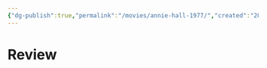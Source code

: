 ```yaml
---
{"dg-publish":true,"permalink":"/movies/annie-hall-1977/","created":"2024-06-18","updated":"2024-06-18"}
---
```



# Review
